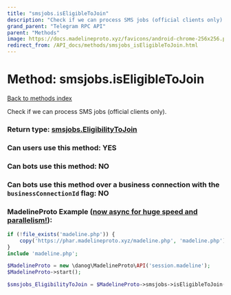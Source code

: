 ```yaml
---
title: "smsjobs.isEligibleToJoin"
description: "Check if we can process SMS jobs (official clients only)."
grand_parent: "Telegram RPC API"
parent: "Methods"
image: https://docs.madelineproto.xyz/favicons/android-chrome-256x256.png
redirect_from: /API_docs/methods/smsjobs_isEligibleToJoin.html
---
```

# Method: smsjobs.isEligibleToJoin
[Back to methods index](index.html)



Check if we can process SMS jobs (official clients only).



### Return type: [smsjobs.EligibilityToJoin](/API_docs/types/smsjobs.EligibilityToJoin.html)

### Can users use this method: **YES**


### Can bots use this method: **NO**


### Can bots use this method over a business connection with the `businessConnectionId` flag: **NO**


### MadelineProto Example ([now async for huge speed and parallelism!](https://docs.madelineproto.xyz/docs/ASYNC.html)):


```php
if (!file_exists('madeline.php')) {
    copy('https://phar.madelineproto.xyz/madeline.php', 'madeline.php');
}
include 'madeline.php';

$MadelineProto = new \danog\MadelineProto\API('session.madeline');
$MadelineProto->start();

$smsjobs_EligibilityToJoin = $MadelineProto->smsjobs->isEligibleToJoin();
```

